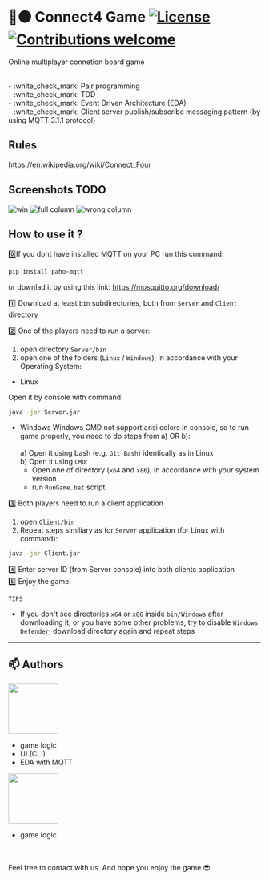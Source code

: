 # :red_circle::black_circle: Connect4 Game [![License](https://img.shields.io/badge/licence-MIT-blue)](https://choosealicense.com/licenses/mit/) [![Contributions welcome](https://img.shields.io/badge/contributions-welcome-orange.svg)](https://github.com/Ukasz09/Connect4)

Online multiplayer connetion board game

<br/>
- :white_check_mark: Pair programming <br/>
- :white_check_mark: TDD <br/>
- :white_check_mark: Event Driven Architecture (EDA) <br/>
- :white_check_mark: Client server publish/subscribe messaging pattern (by using MQTT 3.1.1 protocol) <br/>

## Rules
https://en.wikipedia.org/wiki/Connect_Four

## Screenshots TODO
![win](https://raw.githubusercontent.com/Ukasz09/Connect4/master/readme_images/full.png)
![full column](https://raw.githubusercontent.com/Ukasz09/Connect4/master/readme_images/wrong.png)
![wrong column](https://raw.githubusercontent.com/Ukasz09/Connect4/master/readme_images/win.png)

## How to use it ?
:zero:If you dont have installed MQTT on your PC run this command:

```bash
pip install paho-mqtt
```
or downlad it by using this link: https://mosquitto.org/download/ <br/>

:one: Download at least `bin` subdirectories, both from `Server` and `Client` directory <br/>

:two: One of the players need to run a server:
1) open directory `Server/bin`
2) open one of the folders (`Linux` / `Windows`), in accordance with your Operating System:

- Linux

Open it by console with command:

```bash
java -jar Server.jar
```

- Windows
Windows CMD not support ansi colors in console, so to run game properly, you need to do steps from a) OR b): <br/><br/>
  a) Open it using bash (e.g. `Git Bash`) identically as in Linux <br/>
  b) Open it using `CMD`: <br/>
  	 - Open one of directory (`x64` and `x86`), in accordance with your system version
  	 - run `RunGame.bat` script 

:three: Both players need to run a client application <br/>
1) open `Client/bin`
2) Repeat steps similiary as for `Server` application (for Linux with command):

```bash
java -jar Client.jar
```

:four: Enter server ID (from Server console) into both clients application <br/>
:five: Enjoy the game! <br/>

`TIPS`
- If you don't see directories `x64` or `x86` inside `bin/Windows` after downloading it, or you have some other problems, try to disable `Windows Defender`, download directory again and repeat steps

---
## 📫 Authors
<a href="https://github.com/Ukasz09" target="_blank"><img src="https://avatars0.githubusercontent.com/u/44710226?s=460&v=4" width="100px;"></a><br/>

- game logic
- UI (CLI)
- EDA with MQTT

<a href="https://github.com/PRZYPRAWA" target="_blank"><img src="https://avatars3.githubusercontent.com/u/30748558?s=460&v=4" width="100px;"></a><br/>

- game logic

<br/><br/>
Feel free to contact with us. And hope you enjoy the game 😎
